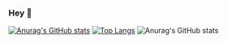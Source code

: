 ### Hey 👋


[![Anurag's GitHub stats](https://github-readme-stats.vercel.app/api?username=eduardosatrini)](https://github.com/anuraghazra/github-readme-stats)
[![Top Langs](https://github-readme-stats.vercel.app/api/top-langs/?username=eduardosatrini)](https://github.com/anuraghazra/github-readme-stats)
![Anurag's GitHub stats](https://github-readme-stats.vercel.app/api?username=anuraghazra&show_icons=true)


<!--
**eduardosatrini/eduardosatrini** is a ✨ _special_ ✨ repository because its `README.md` (this file) appears on your GitHub profile.

Here are some ideas to get you started:

- 🔭 I’m currently working on ...
- 🌱 I’m currently learning ...
- 👯 I’m looking to collaborate on ...
- 🤔 I’m looking for help with ...
- 💬 Ask me about ...
- 📫 How to reach me: ...
- 😄 Pronouns: ...
- ⚡ Fun fact: ...
-->
